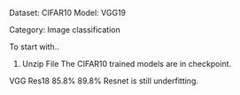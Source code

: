 Dataset: CIFAR10 Model: VGG19

Category: Image classification

To start with..


1. Unzip File 
The CIFAR10 trained models are in checkpoint.

VGG	Res18
85.8%	89.8%
Resnet is still underfitting.
